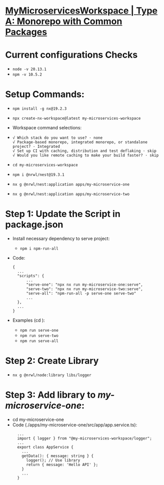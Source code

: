 # [MyMicroservicesWorkspace | Type A: Monorepo with Common Packages](https://github.com/MicroService-Jaykumar/my-microservices-workspace/blob/main/README.md)

# Current configurations Checks

- `node -v 20.13.1`
- `npm -v 10.5.2`

# Setup Commands:

- `npm install -g nx@19.2.3`
- `npx create-nx-workspace@latest my-microservices-workspace`

- Workspace command selections:

- ```
  √ Which stack do you want to use? · none
  √ Package-based monorepo, integrated monorepo, or standalone project? · Integrated
  √ Set up CI with caching, distribution and test deflaking · skip
  √ Would you like remote caching to make your build faster? · skip
  ```

- ```cd my-microservices-workspace```
- ```npm i @nrwl/nest@19.3.1```
- ```nx g @nrwl/nest:application apps/my-microservice-one```
- ```nx g @nrwl/nest:application apps/my-microservice-two```

# Step 1: Update the Script in package.json
- Install necessary dependency to serve project:
  - `npm i npm-run-all`

- Code:
  ```
  {
    ...
    "scripts": {
        ...
        "serve-one": "npx nx run my-microservice-one:serve",
        "serve-two": "npx nx run my-microservice-two:serve",
        "serve-all": "npm-run-all -p serve-one serve-two"
        ...
    },
    ...
  }
  ```
  
- Examples (cd <TO NX ROOT DIR>): 
    - `npm run serve-one`
    - `npm run serve-two`
    - `npm run serve-all`

# Step 2: Create Library

- `nx g @nrwl/node:library libs/logger`

# Step 3: Add library to *my-microservice-one*:
- cd my-microservice-one
- Code (./apps/my-microservice-one/src/app/app.service.ts):
  ```
    ...
    import { logger } from "@my-microservices-workspace/logger";
    ...
    export class AppService {
      ...
      getData(): { message: string } {
        logger(); // Use library
        return { message: 'Hello API' };
      }
      ...
    }

  ```
